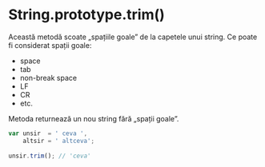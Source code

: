 # String.prototype.trim()

Această metodă scoate „spațiile goale” de la capetele unui string.
Ce poate fi considerat spații goale:
- space
- tab
- non-break space
- LF
- CR
- etc.

Metoda returnează un nou string fără „spații goale”.

```javascript
var unsir  = ' ceva ',
    altsir = ' altceva';
    
unsir.trim(); // 'ceva'
```
